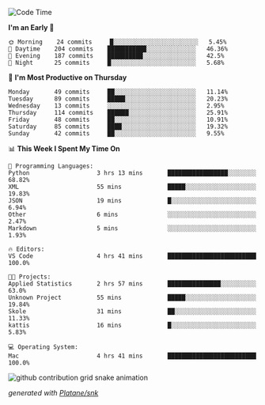 <!--START_SECTION:waka-->
![Code Time](http://img.shields.io/badge/Code%20Time-227%20hrs%2020%20mins-blue)

**I'm an Early 🐤** 

```text
🌞 Morning    24 commits     █░░░░░░░░░░░░░░░░░░░░░░░░   5.45% 
🌆 Daytime    204 commits    ███████████░░░░░░░░░░░░░░   46.36% 
🌃 Evening    187 commits    ██████████░░░░░░░░░░░░░░░   42.5% 
🌙 Night      25 commits     █░░░░░░░░░░░░░░░░░░░░░░░░   5.68%

```
📅 **I'm Most Productive on Thursday** 

```text
Monday       49 commits     ██░░░░░░░░░░░░░░░░░░░░░░░   11.14% 
Tuesday      89 commits     █████░░░░░░░░░░░░░░░░░░░░   20.23% 
Wednesday    13 commits     ░░░░░░░░░░░░░░░░░░░░░░░░░   2.95% 
Thursday     114 commits    ██████░░░░░░░░░░░░░░░░░░░   25.91% 
Friday       48 commits     ██░░░░░░░░░░░░░░░░░░░░░░░   10.91% 
Saturday     85 commits     ████░░░░░░░░░░░░░░░░░░░░░   19.32% 
Sunday       42 commits     ██░░░░░░░░░░░░░░░░░░░░░░░   9.55%

```


📊 **This Week I Spent My Time On** 

```text
💬 Programming Languages: 
Python                   3 hrs 13 mins       █████████████████░░░░░░░░   68.82% 
XML                      55 mins             █████░░░░░░░░░░░░░░░░░░░░   19.83% 
JSON                     19 mins             █░░░░░░░░░░░░░░░░░░░░░░░░   6.94% 
Other                    6 mins              ░░░░░░░░░░░░░░░░░░░░░░░░░   2.47% 
Markdown                 5 mins              ░░░░░░░░░░░░░░░░░░░░░░░░░   1.93%

🔥 Editors: 
VS Code                  4 hrs 41 mins       █████████████████████████   100.0%

🐱‍💻 Projects: 
Applied Statistics       2 hrs 57 mins       ███████████████░░░░░░░░░░   63.0% 
Unknown Project          55 mins             █████░░░░░░░░░░░░░░░░░░░░   19.84% 
Skole                    31 mins             ██░░░░░░░░░░░░░░░░░░░░░░░   11.33% 
kattis                   16 mins             █░░░░░░░░░░░░░░░░░░░░░░░░   5.83%

💻 Operating System: 
Mac                      4 hrs 41 mins       █████████████████████████   100.0%

```


<!--END_SECTION:waka-->


<!--Snake Game-->
![github contribution grid snake animation](https://raw.githubusercontent.com/viggo-gascou/viggo-gascou/output/github-contribution-grid-snake.svg)

_generated with [Platane/snk](https://github.com/Platane/snk)_
<!--Snake Game-->

